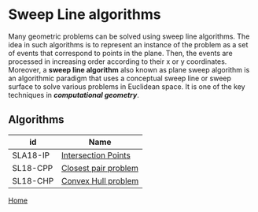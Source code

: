# Sweep Line algorithms

Many geometric problems can be solved using sweep line algorithms. The idea in
such algorithms is to represent an instance of the problem as a set of events that
correspond to points in the plane. Then, the events are processed in increasing order
according to their x or y coordinates. Moreover, a **sweep line algorithm** also known as plane sweep algorithm is an algorithmic paradigm that uses a conceptual sweep line or sweep surface to solve various problems in Euclidean space. It is one of the key techniques in ***computational geometry***.

## Algorithms
 id|Name
--------|-----------------
SLA18-IP| [Intersection Points](https://github.com/mua-uniandes/mua-uniandes.github.io/blob/master/SweepLineDocs/Algorithms/IntersectionPoints.md)
SL18-CPP| [Closest pair problem](https://github.com/mua-uniandes/mua-uniandes.github.io/blob/master/GraphsDoc/Algorithms/BreadthFirstSearch.md)
SL18-CHP| [Convex Hull problem](https://github.com/mua-uniandes/mua-uniandes.github.io/blob/master/SweepLineDocs/Algorithms/ConvexHull.md)


[Home](HomePage.md)
